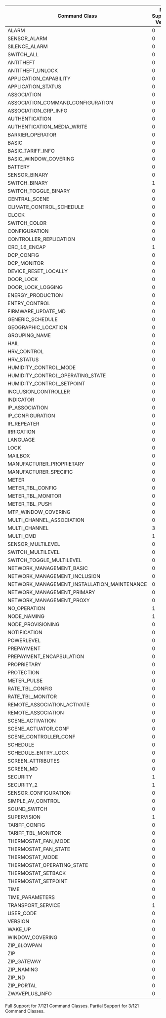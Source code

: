Command Class | Max Supported Version | Max Spec Version | Support
--------------|-------------------|---------------|---------
ALARM | 0 | 2 | None
SENSOR_ALARM | 0 | 1 | None
SILENCE_ALARM | 0 | 1 | None
SWITCH_ALL | 0 | 1 | None
ANTITHEFT | 0 | 3 | None
ANTITHEFT_UNLOCK | 0 | 1 | None
APPLICATION_CAPABILITY | 0 | 1 | None
APPLICATION_STATUS | 0 | 1 | None
ASSOCIATION | 0 | 3 | None
ASSOCIATION_COMMAND_CONFIGURATION | 0 | 1 | None
ASSOCIATION_GRP_INFO | 0 | 3 | None
AUTHENTICATION | 0 | 1 | None
AUTHENTICATION_MEDIA_WRITE | 0 | 1 | None
BARRIER_OPERATOR | 0 | 1 | None
BASIC | 0 | 2 | None
BASIC_TARIFF_INFO | 0 | 1 | None
BASIC_WINDOW_COVERING | 0 | 1 | None
BATTERY | 0 | 3 | None
SENSOR_BINARY | 0 | 2 | None
SWITCH_BINARY | 1 | 2 | Full
SWITCH_TOGGLE_BINARY | 0 | 1 | None
CENTRAL_SCENE | 0 | 3 | None
CLIMATE_CONTROL_SCHEDULE | 0 | 1 | None
CLOCK | 0 | 1 | None
SWITCH_COLOR | 0 | 3 | None
CONFIGURATION | 0 | 4 | None
CONTROLLER_REPLICATION | 0 | 1 | None
CRC_16_ENCAP | 1 | 1 | Full
DCP_CONFIG | 0 | 1 | None
DCP_MONITOR | 0 | 1 | None
DEVICE_RESET_LOCALLY | 0 | 1 | None
DOOR_LOCK | 0 | 4 | None
DOOR_LOCK_LOGGING | 0 | 1 | None
ENERGY_PRODUCTION | 0 | 1 | None
ENTRY_CONTROL | 0 | 1 | None
FIRMWARE_UPDATE_MD | 0 | 8 | None
GENERIC_SCHEDULE | 0 | 1 | None
GEOGRAPHIC_LOCATION | 0 | 1 | None
GROUPING_NAME | 0 | 1 | None
HAIL | 0 | 1 | None
HRV_CONTROL | 0 | 1 | None
HRV_STATUS | 0 | 1 | None
HUMIDITY_CONTROL_MODE | 0 | 2 | None
HUMIDITY_CONTROL_OPERATING_STATE | 0 | 1 | None
HUMIDITY_CONTROL_SETPOINT | 0 | 2 | None
INCLUSION_CONTROLLER | 0 | 1 | None
INDICATOR | 0 | 4 | None
IP_ASSOCIATION | 0 | 1 | None
IP_CONFIGURATION | 0 | 1 | None
IR_REPEATER | 0 | 1 | None
IRRIGATION | 0 | 1 | None
LANGUAGE | 0 | 1 | None
LOCK | 0 | 1 | None
MAILBOX | 0 | 2 | None
MANUFACTURER_PROPRIETARY | 0 | 1 | None
MANUFACTURER_SPECIFIC | 0 | 2 | None
METER | 0 | 6 | None
METER_TBL_CONFIG | 0 | 1 | None
METER_TBL_MONITOR | 0 | 3 | None
METER_TBL_PUSH | 0 | 1 | None
MTP_WINDOW_COVERING | 0 | 1 | None
MULTI_CHANNEL_ASSOCIATION | 0 | 4 | None
MULTI_CHANNEL | 3 | 4 | Partial
MULTI_CMD | 1 | 1 | Full
SENSOR_MULTILEVEL | 0 | 11 | None
SWITCH_MULTILEVEL | 0 | 4 | None
SWITCH_TOGGLE_MULTILEVEL | 0 | 1 | None
NETWORK_MANAGEMENT_BASIC | 0 | 2 | None
NETWORK_MANAGEMENT_INCLUSION | 0 | 4 | None
NETWORK_MANAGEMENT_INSTALLATION_MAINTENANCE | 0 | 4 | None
NETWORK_MANAGEMENT_PRIMARY | 0 | 1 | None
NETWORK_MANAGEMENT_PROXY | 0 | 4 | None
NO_OPERATION | 1 | 1 | Full
NODE_NAMING | 1 | 1 | Full
NODE_PROVISIONING | 0 | 1 | None
NOTIFICATION | 0 | 8 | None
POWERLEVEL | 0 | 1 | None
PREPAYMENT | 0 | 1 | None
PREPAYMENT_ENCAPSULATION | 0 | 1 | None
PROPRIETARY | 0 | 1 | None
PROTECTION | 0 | 2 | None
METER_PULSE | 0 | 1 | None
RATE_TBL_CONFIG | 0 | 1 | None
RATE_TBL_MONITOR | 0 | 1 | None
REMOTE_ASSOCIATION_ACTIVATE | 0 | 1 | None
REMOTE_ASSOCIATION | 0 | 1 | None
SCENE_ACTIVATION | 0 | 1 | None
SCENE_ACTUATOR_CONF | 0 | 1 | None
SCENE_CONTROLLER_CONF | 0 | 1 | None
SCHEDULE | 0 | 4 | None
SCHEDULE_ENTRY_LOCK | 0 | 3 | None
SCREEN_ATTRIBUTES | 0 | 2 | None
SCREEN_MD | 0 | 2 | None
SECURITY | 1 | 1 | Full
SECURITY_2 | 1 | 1 | Partial
SENSOR_CONFIGURATION | 0 | 1 | None
SIMPLE_AV_CONTROL | 0 | 4 | None
SOUND_SWITCH | 0 | 2 | None
SUPERVISION | 1 | 2 | Full
TARIFF_CONFIG | 0 | 1 | None
TARIFF_TBL_MONITOR | 0 | 1 | None
THERMOSTAT_FAN_MODE | 0 | 5 | None
THERMOSTAT_FAN_STATE | 0 | 2 | None
THERMOSTAT_MODE | 0 | 3 | None
THERMOSTAT_OPERATING_STATE | 0 | 2 | None
THERMOSTAT_SETBACK | 0 | 1 | None
THERMOSTAT_SETPOINT | 0 | 3 | None
TIME | 0 | 2 | None
TIME_PARAMETERS | 0 | 2 | None
TRANSPORT_SERVICE | 1 | 2 | Partial
USER_CODE | 0 | 2 | None
VERSION | 0 | 3 | None
WAKE_UP | 0 | 3 | None
WINDOW_COVERING | 0 | 1 | None
ZIP_6LOWPAN | 0 | 1 | None
ZIP | 0 | 5 | None
ZIP_GATEWAY | 0 | 1 | None
ZIP_NAMING | 0 | 1 | None
ZIP_ND | 0 | 1 | None
ZIP_PORTAL | 0 | 1 | None
ZWAVEPLUS_INFO | 0 | 2 | None

Full Support for 7/121 Command Classes.
Partial Support for 3/121 Command Classes.